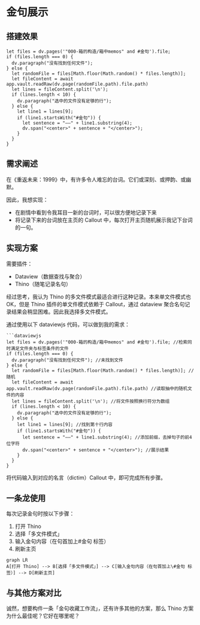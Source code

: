 # 金句展示

## 搭建效果

```dataviewjs
let files = dv.pages('"000-箱的构造/箱中memos" and #金句').file;
if (files.length === 0) {
  dv.paragraph("没有找到任何文件");
} else {
  let randomFile = files[Math.floor(Math.random() * files.length)];
  let fileContent = await app.vault.readRaw(dv.page(randomFile.path).file.path)
  let lines = fileContent.split('\n');
  if (lines.length < 10) {
    dv.paragraph("选中的文件没有足够的行");
  } else {
    let line1 = lines[9];
    if (line1.startsWith("#金句")) {
      let sentence = "——" + line1.substring(4);
      dv.span("<center>" + sentence + "</center>");
    }
  }
}
```

## 需求阐述

在《重返未来：1999》中，有许多令人难忘的台词。它们或深刻、或押韵、或幽默。

因此，我想实现：

- 在剧情中看到令我耳目一新的台词时，可以很方便地记录下来
- 将记录下来的台词放在主页的 Callout 中，每次打开主页随机展示我记下台词的一句。

## 实现方案

需要插件：

- Dataview（数据查找与聚合）
- Thino（随笔记录名句）

经过思考，我认为 Thino 的多文件模式最适合进行这种记录。本来单文件模式也 OK，但是 Thino 插件的单文件模式依赖于 Callout，通过 dataview 聚合名句记录结果会稍显困难。因此我选择多文件模式。

通过使用以下 dataviewjs 代码，可以做到我的需求：

````
```dataviewjs
let files = dv.pages('"000-箱的构造/箱中memos" and #金句').file; //检索同时满足文件夹与标签条件的文件
if (files.length === 0) {
  dv.paragraph("没有找到任何文件"); //未找到文件
} else {
  let randomFile = files[Math.floor(Math.random() * files.length)]; //随机
  let fileContent = await app.vault.readRaw(dv.page(randomFile.path).file.path) //读取抽中的随机文件的内容
  let lines = fileContent.split('\n'); //将文件按照换行符分为数组
  if (lines.length < 10) {
    dv.paragraph("选中的文件没有足够的行");
  } else {
    let line1 = lines[9]; //找到第十行内容
    if (line1.startsWith("#金句")) {
      let sentence = "——" + line1.substring(4); //添加前缀，去掉句子的前4位字符
      dv.span("<center>" + sentence + "</center>"); //展示结果
    }
  }
}
````

将代码输入到对应的名言（dictim）Callout 中，即可完成所有步骤。

## 一条龙使用

每次记录金句时按以下步骤：

1. 打开 Thino
2. 选择「多文件模式」
3. 输入金句内容（在句首加上\#金句 标签）
4. 刷新主页

```mermaid
graph LR
A[打开 Thino] --> B[选择「多文件模式」] --> C[输入金句内容（在句首加上\#金句 标签）] --> D[刷新主页]
```

## 与其他方案对比

诚然，想要构件一条「金句收藏工作流」，还有许多其他的方案，那么 Thino 方案为什么最佳呢？它好在哪里呢？

